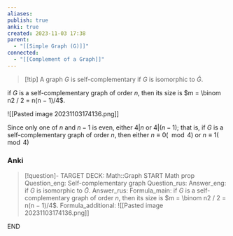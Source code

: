 ```yaml
---
aliases: 
publish: true
anki: true
created: 2023-11-03 17:38
parent:
  - "[[Simple Graph (G)]]"
connected:
  - "[[Complement of a Graph]]"
---
```


> [!tip] A graph $G$ is self-complementary
if $G$ is isomorphic to $\bar{G}$.

if $G$ is a self-complementary graph of order $n$, 
then its size is $m = \binom n2 / 2 = n(n − 1)/4$.

![[Pasted image 20231103174136.png]]

Since only one of $n$ and $n − 1$ is even, either $4 | n$ or $4 | (n − 1)$; 
that is, if $G$ is a self-complementary graph of order $n$, then either $n ≡ 0(\mod 4)$ or $n ≡ 1 (\mod 4)$


### Anki
> [!question]-
TARGET DECK: Math::Graph
START
Math prop
Question_eng: Self-complementary graph
Question_rus: 
Answer_eng: if $G$ is isomorphic to $\bar{G}$.
Answer_rus: 
Formula_main: if $G$ is a self-complementary graph of order $n$, 
then its size is $m = \binom n2 / 2 = n(n − 1)/4$.
Formula_additional: ![[Pasted image 20231103174136.png]]
<!--ID: 1699131845868-->
END








